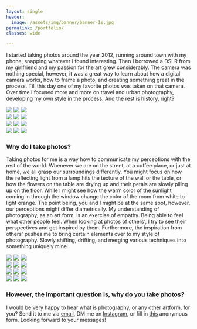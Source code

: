 ```yaml
---
layout: single
header:
  image: /assets/img/banner/banner-1s.jpg
permalink: /portfolio/
classes: wide

---
```


I started taking photos around the year 2012, running around town with my phone, snapping whatever I found interesting.  Then I borrowed a DSLR from my girlfriend and my passion for the art grew considerably. The camera was nothing special, however, it was a great way to learn about how a digital camera works, how to frame a photo, and creating something great in the process. Till this day one of my favorite photos was taken on that camera. Over time I focused more and more on travel and urban photography, developing my own style in the process. And the rest is history, right?

<div class="row">
  <div class="column">
    <a href="/assets/img/portfolio/portfolio-001.jpg"><img src="/assets/img/portfolio/portfolio-001.jpg"></a>
    <a href="/assets/img/portfolio/portfolio-002.jpg"><img src="/assets/img/portfolio/portfolio-002.jpg"></a>
    <a href="/assets/img/portfolio/portfolio-003.jpg"><img src="/assets/img/portfolio/portfolio-003.jpg"></a>
  </div>
  <div class="column">
    <a href="/assets/img/portfolio/portfolio-007.jpg"><img src="/assets/img/portfolio/portfolio-007.jpg"></a>
    <a href="/assets/img/portfolio/portfolio-008.jpg"><img src="/assets/img/portfolio/portfolio-008.jpg"></a>
    <a href="/assets/img/portfolio/portfolio-009.jpg"><img src="/assets/img/portfolio/portfolio-009.jpg"></a>
  </div>
  <div class="column">
    <a href="/assets/img/portfolio/portfolio-013.jpg"><img src="/assets/img/portfolio/portfolio-013.jpg"></a>
    <a href="/assets/img/portfolio/portfolio-014.jpg"><img src="/assets/img/portfolio/portfolio-014.jpg"></a>
    <a href="/assets/img/portfolio/portfolio-015.jpg"><img src="/assets/img/portfolio/portfolio-015.jpg"></a>
  </div>
  <div class="column">
    <a href="/assets/img/portfolio/portfolio-019.jpg"><img src="/assets/img/portfolio/portfolio-019.jpg"></a>
    <a href="/assets/img/portfolio/portfolio-020.jpg"><img src="/assets/img/portfolio/portfolio-020.jpg"></a>
    <a href="/assets/img/portfolio/portfolio-021.jpg"><img src="/assets/img/portfolio/portfolio-021.jpg"></a>
  </div>
</div>

### Why do I take photos?

Taking photos for me is a way how to communicate my perceptions with the rest of the world. Whenever we are on the street, at a coffee place, or just at home, we all grasp our surroundings differently. You might focus on how the reflecting light from a lamp hits the texture of the wall or the table, or how the flowers on the table are drying up and their petals are slowly piling up on the floor. While I might see how the warm color of the sunlight coming in through the window change the color of the room from white to light orange. The point being, you and I might be at the same spot, however, our perceptions might differ diametrically. My understanding of photography, as an art form, is an exercise of empathy. Being able to feel what other people feel. When looking at photos of others', I try to see their perspectives and get inspired by them. Furthermore, the inspiration from others' pushes me to bring certain elements over to my style of photography. Slowly shifting, drifting, and merging various techniques into something uniquely mine.

<!-- {% include gallery caption="This is a sample gallery with **Markdown support**." %} -->

<div class="row">
  <div class="column">
    <a href="/assets/img/portfolio/portfolio-004.jpg"><img src="/assets/img/portfolio/portfolio-004.jpg"></a>
    <a href="/assets/img/portfolio/portfolio-005.jpg"><img src="/assets/img/portfolio/portfolio-005.jpg"></a>
    <a href="/assets/img/portfolio/portfolio-006.jpg"><img src="/assets/img/portfolio/portfolio-006.jpg"></a>
  </div>
  <div class="column">
    <a href="/assets/img/portfolio/portfolio-010.jpg"><img src="/assets/img/portfolio/portfolio-010.jpg"></a>
    <a href="/assets/img/portfolio/portfolio-011.jpg"><img src="/assets/img/portfolio/portfolio-011.jpg"></a>
    <a href="/assets/img/portfolio/portfolio-012.jpg"><img src="/assets/img/portfolio/portfolio-012.jpg"></a>
  </div>
  <div class="column">
    <a href="/assets/img/portfolio/portfolio-016.jpg"><img src="/assets/img/portfolio/portfolio-016.jpg"></a>
    <a href="/assets/img/portfolio/portfolio-017.jpg"><img src="/assets/img/portfolio/portfolio-017.jpg"></a>
    <a href="/assets/img/portfolio/portfolio-018.jpg"><img src="/assets/img/portfolio/portfolio-018.jpg"></a>
  </div>
  <div class="column">
    <a href="/assets/img/portfolio/portfolio-022.jpg"><img src="/assets/img/portfolio/portfolio-022.jpg"></a>
    <a href="/assets/img/portfolio/portfolio-023.jpg"><img src="/assets/img/portfolio/portfolio-023.jpg"></a>
    <a href="/assets/img/portfolio/portfolio-024.jpg"><img src="/assets/img/portfolio/portfolio-024.jpg"></a>
  </div>
</div>

### However, the important question is, why do you take photos?

I would be very happy to hear what is photography, or any other artform, for you? Send it to me via [email](mailto:korabrandxyz+photos@gmail.com), DM me on [Instagram](https://instagram.com/wylify), or fill in [this](https://forms.gle/rkdCYtgnqXRUg7Ey8) anonymous form. Looking forward to your messages!
